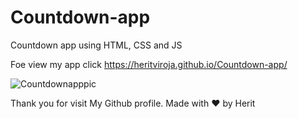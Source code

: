 # Countdown-app
Countdown app using HTML, CSS and JS

Foe view my app click https://heritviroja.github.io/Countdown-app/


![Countdownapppic](https://github.com/heritviroja/Countdown-app/assets/105600353/ecade3a0-75bf-45e6-852a-7b1217858d55)


Thank you for visit My Github profile.
Made with ♥ by Herit
